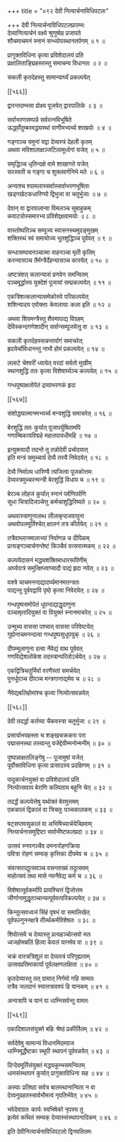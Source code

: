 +++
title = "०९२ देवी नित्यार्चनाविधिपटलः"

+++
देवी नित्यार्चनाविधिपटलप्रारम्भः  
देव्यानित्यार्चनं वक्ष्ये श्रुणुष्वेह प्रजापते  
शौचमाचमनं स्नानं सन्ध्योपस्थानतर्पणम् ॥ १ ॥


प्रागुक्तविधिना कृत्वा प्रविशेदालयं प्रति  
प्रक्षालिताङ्घ्रिहस्तस्तु समाचम्य विधानतः ॥ २ ॥


सकली कृतदेहस्तु सामान्यार्घ्यं प्रकल्पयेत्  

[[५६६]]  

द्वारन्तदम्भसा प्रोक्ष्य पूजयेत् द्वारपालिके ॥ ३ ॥


सर्वाभरणसम्पन्ने सर्वरत्नविभूषिते  
ऊर्द्ध्वोदुम्बरमद्ध्यस्थां वाणीमभ्यर्च्य शाखयोः ॥ ४ ॥


गङ्गाञ्च यमुनां यद्वा देव्यस्त्रं देहली कृतम्  
अथवा मविशालाक्षञ्जटिलामूर्ध्वगां यजेत् ॥ ५ ॥


समृद्धिञ्च धृतिन्दक्षे वामे शाखागते यजेत्  
सरस्वती च गङ्गा च शुक्लवर्णनिभे मते ॥ ६ ॥


अन्याश्च श्यामलास्सर्वास्सर्वाभरणभूषिताः  
खड्गखेटकधारिण्यो द्विभुजा वा चतुर्भुजाः ॥ ७ ॥


देवान् वा द्वारपालान्वा विमलञ्च सुबाहुकम्  
कवाटयोस्समारभ्य प्रविशेद्दक्षवामयोः ॥ ८ ॥


वास्तोष्पतिञ्च सम्पूज्य स्वासनस्थमुदङ्मुखम्  
शक्तिस्थं स्वं समायोज्य भूतशुद्धिञ्च पूर्ववत् ॥ ९ ॥


सन्धासम्पावनञ्चात्मा वाहनञ्चा मृती कृतिम्  
करन्यासञ्च तैर्मन्त्रैर्देहन्यासञ्च कारयेत् ॥ १० ॥


अष्टत्रंशत् कलान्यासं प्रणवेन समन्वितम्  
पञ्चमूर्द्धास्य युक्देशं पूजायां सम्प्रकल्पयेत् ॥ ११ ॥


एकत्रिंशत्कलान्यासमेकोस्ये परिकल्पयेत्  
शशिन्यादय एवोक्ताः केवलायाः कला इति ॥ १२ ॥


अथवा शिवमन्त्रैस्तु शैवमापाद्य विग्रहम्  
देविस्कन्दगणेशादीन् सर्वान्सम्पूजयेत्तु वा ॥ १३ ॥


सकली कृतदेहस्सन्नन्तर्यागं समाचरेत्  
हृदयेर्चाविधानन्तु नाभौ होमं प्रकल्पयेत् ॥ १४ ॥


ललाटे चेश्वरीं ध्यायेत् वरदां सर्वतो मुखीम्  
स्थानशुद्धिं ततः कृत्वा विशेषार्घ्यञ्च कल्पयेत् ॥ १५ ॥


गन्धपुष्पाक्षतोपेतं द्रव्याभरणकं हृदा  

[[५६७]]  

संशोद्ध्यात्मानमभ्यर्च्य मन्त्रशुद्धिं समाचरेत् ॥ १६ ॥


बेरशुद्धिं ततः कुर्यात् पूजापर्युषितामपि  
गणाम्बिकायविद्महे महातपायधीमहि ॥ १७ ॥


इत्युक्त्वादौ तदन्ते तु तन्नोदेवी प्रचोदयात्  
इति मन्त्रं समुच्चार्य देव्यै तस्यै निवेदयेत् ॥ १८ ॥


देव्यै निर्माल्य धारिण्यै त्यजित्वा पूजकोत्तमः  
देव्यस्त्रमुच्चरन्मन्त्री बेरशुद्धिं विधाय च ॥ १९ ॥


बेरञ्च लोहजं कुर्यात् स्नानं पर्वणिपर्वणि  
सुधा चित्रादिजञ्चेत्तु कर्मचाशुद्धिरिष्यते ॥ २० ॥


अथवास्त्राणुनालब्ध लीलाबृन्दजवायुना  
अथवोपलमूर्तिश्चेत् क्षालनं तत्र कीर्तयेत् ॥ २१ ॥


तत्रैवाम्लानमालाभ्यां निर्वाणन्न च दीपिकम्  
प्रत्यङ्गञ्चार्चनन्तेष्टं किञ्चैवं वत्सरात्मकम् ॥ २२ ॥


कल्पयेदासनं मद्ध्यशक्तिमाधाररूपिणीम्  
अर्घ्यपात्रं समुत्क्षिप्त्वाप्यादौ पाद्यं हृदा नयेत् ॥ २३ ॥


वक्त्रे चाचमनन्दद्यादर्घ्यमानमतन्त्रतः  
पाद्यन्तु पूर्ववद्वापि पृष्ठे कृत्वा निवेदयेत् ॥ २४ ॥


गन्धपुष्पसमोपेतं धूपन्दद्याद्धृदाणुना  
पञ्चामृतादियुक्तं वा वियुक्तं स्नानमाचरेत् ॥ २५ ॥


उन्मुच्य वाससा पश्चात् वाससा परिवेष्टयेत्  
गुह्येनाचमनन्दत्वा गन्धपुष्पसुधूपयुक् ॥ २६ ॥


दीपम्मूलाणुना दत्वा नैवेद्यं वाथ पूर्ववत्  
गणविद्येशलोकेश तदस्त्रान्परितोऽर्चयेत् ॥ २७ ॥


एकद्वित्रिचतुर्भिर्वा वरणैस्तां समर्चयेत्  
पुनर्धूपञ्च दीपञ्च मन्त्रगानाद्यमेव च ॥ २८ ॥


नैवेद्यबलिहोमांश्च कृत्वा नित्योत्सवन्नयेत्  

[[५६८]]  

देवी तदर्द्धा कर्तव्या चैकवस्त्रा चतुर्भुजा ॥ २९ ॥


प्रसार्याभयहस्ता च शङ्खचक्रकरा परा  
पद्मासनस्था तस्यान्तु यजेद्देवीम्मनोन्मनीम् ॥ ३० ॥


पुष्पान्नाक्षतलिङ्गेषु -- पूजामुषां यजेत्  
पूर्वोक्तविधिना कृत्वा प्रासादस्य प्रदक्षिणम् ॥ ३१ ॥


पादुकार्चनयुक्तं वा प्रविशेदालयं प्रति  
नित्योत्सवाय बेराणि कल्पिताय बहूनि चेत् ॥ ३२ ॥


तदर्द्धं कल्पयेत्तेषु यथोक्तं बेरमुत्तमम्  
एककालं द्विकालं वा त्रिचतुः पञ्चकालकम् ॥ ३३ ॥


षट्सप्तवसुकालं वा अभिषिच्यार्चयेच्छिवाम्  
नित्यार्चनासमुद्दिष्टा सर्वाभीष्टफलप्रदा ॥ ३४ ॥


उत्सवं स्नपनञ्चैव दमनारोहणक्रिया  
पवित्रा रोहणं सम्यक् कृत्तिका दीपमेव च ॥ ३५ ॥


संवत्सराद्युत्सवञ्च वसन्ताख्यं तदुत्सवम्  
माहोत्सवं तथा मासे नवनैवेद्य कर्म च ॥ ३६ ॥


विशेषात्पूर्वकर्मापि प्रायश्चित्तं द्विजोत्तम  
जीर्णानामुद्धृतञ्चान्यत्पूर्ववत्परिकल्पयेत् ॥ ३७ ॥


किन्तूत्सवध्वजं सिंहं वृषभं वा समालिखेत्  
पूर्वफल्गुननक्षत्रे तीर्त्थकर्मविशेषतः ॥ ३८ ॥


शिवोत्सवे च देव्यास्तु प्रत्यहञ्चोत्सवो मतः  
ध्वजहोमबलिं हित्वा केवलं यानमेव वा ॥ ३९ ॥


चक्रं वास्त्रत्रिशूलं वा देव्यस्त्रं परिगृह्यताम्  
उत्सवप्रतिमाकार्या पूर्वलक्षणलक्षिता ॥ ४० ॥


कृतदेव्यास्तु तत् ग्रामात् निर्गमो नहि सम्मतः  
तत्रैव जलदानं स्यात्तत्रावश्यं हि यानकम् ॥ ४१ ॥


अन्यत्रापि च यानं वा धाम्निसर्वन्तु वामतः  

[[५६९]]  

एकादिशालसंयुक्ते बहिः श्रेष्ठं प्रकीर्तितम् ॥ ४२ ॥


सर्वदेवेषु सामान्यं विधानमिदमग्रज  
धाम्निमूर्द्धेष्टका स्थूपी स्थापनं पूर्ववन्नयेत् ॥ ४३ ॥


दिग्देवमूर्तिसंयुक्तं मद्ध्यकुम्भसमन्वितम्  
धामसंस्थापनं कुर्यात् प्रागुक्तविधिना सह ॥ ४४ ॥


अस्याः प्रतिष्ठा सर्वत्र बालस्थानान्विता न वा  
देव्यनुग्रहतस्सार्वभौमत्वं नृपतिर्भवेत् ॥ ४५ ॥


भवेदेवाग्रतः कार्यः स्वभिषेको नृपस्य तु  
इत्येवं कथितं सम्यक् देव्यास्संस्थापनादिकम् ॥ ४६ ॥


इति देवीनित्यार्चनाविधिपटलो द्विनवतितमः  
